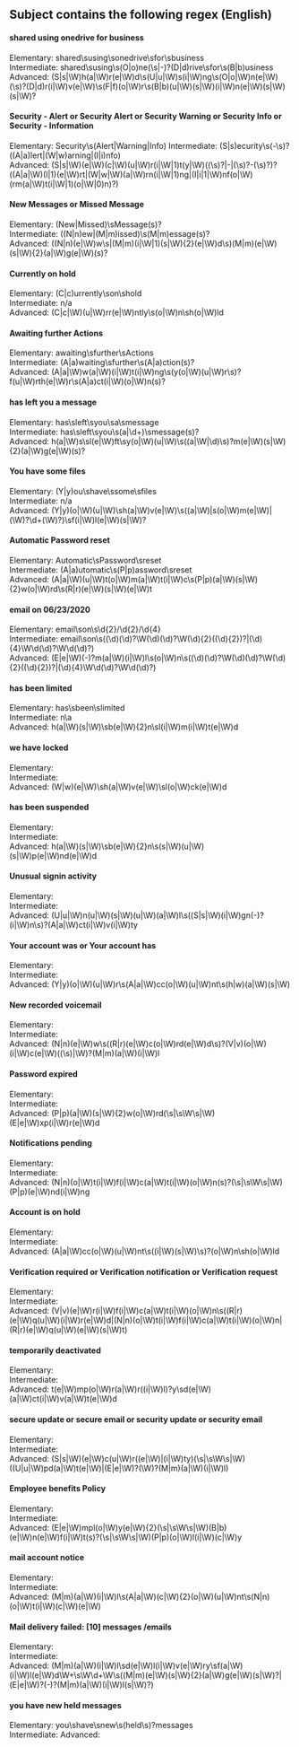 ## Subject contains the following regex (English)

#### shared using onedrive for business
Elementary: shared\susing\sonedrive\sfor\sbusiness  
Intermediate: shared\susing\s(O|o)ne(\s|-)?(D|d)rive\sfor\s(B|b)usiness  
Advanced: (S|s|\W)h(a|\W)r(e|\W)d\s(U|u|\W)s(i|\W)ng\s(O|o|\W)n(e|\W)(\s)?(D|d)r(i|\W)v(e|\W)\s(F|f)(o|\W)r\s(B|b)(u|\W)(s|\W)(i|\W)n(e|\W)(s|\W)(s|\W)?
#### Security - Alert or Security Alert or Security Warning or Security Info or Security - Information
Elementary: Security\s(Alert|Warning|Info) 
Intermediate: (S|s)ecurity\s(\-\s)?((A|a)lert|(W|w)arning|(I|i)nfo)    
Advanced: (S|s|\W)(e|\W)(c|\W)(u|\W)r(i|\W|1)t(y|\W)((\s)?|-|(\s)?-(\s)?)?((A|a|\W)(l|1)(e|\W)rt|(W|w|\W)(a|\W)rn(i|\W|1)ng|(I|i|1|\W)nf(o|\W)(rm(a|\W)t(i|\W|1)(o|\W|0)n)?)
#### New Messages or Missed Message
Elementary: (New|Missed)\sMessage(s)?  
Intermediate: ((N|n)ew|(M|m)issed)\s(M|m)essage(s)?  
Advanced: ((N|n)(e|\W)w\s|(M|m)(i|\W|1)(s|\W){2}(e|\W)d\s)(M|m)(e|\W)(s|\W){2}(a|\W)g(e|\W)(s)?
#### Currently on hold  
Elementary: (C|c)urrently\son\shold  
Intermediate: n/a  
Advanced: (C|c|\W)(u|\W)rr(e|\W)ntly\s(o|\W)n\sh(o|\W)ld
#### Awaiting further Actions 
Elementary: awaiting\sfurther\sActions  
Intermediate: (A|a)waiting\sfurther\s(A|a)ction(s)?  
Advanced: (A|a|\W)w(a|\W)(i|\W)t(i|\W)ng\s(y(o|\W)(u|\W)r\s)?f(u|\W)rth(e|\W)r\s(A|a)ct(i|\W)(o|\W)n(s)?
#### has left you a message
Elementary: has\sleft\syou\sa\smessage  
Intermediate: has\sleft\syou\s(a|\d+)\smessage(s)?  
Advanced: h(a|\W)s\sl(e|\W)ft\sy(o|\W)(u|\W)\s((a|\W|\d)\s)?m(e|\W)(s|\W){2}(a|\W)g(e|\W)(s)?
#### You have some files
Elementary: (Y|y)ou\shave\ssome\sfiles  
Intermediate: n/a  
Advanced: (Y|y)(o|\W)(u|\W)\sh(a|\W)v(e|\W)\s((a|\W)|s(o|\W)m(e|\W)|(\W)?\d+(\W)?)\sf(i|\W)l(e|\W)(s|\W)?
#### Automatic Password reset
Elementary: Automatic\sPassword\sreset  
Intermediate: (A|a)utomatic\s(P|p)assword\sreset  
Advanced: (A|a|\W)(u|\W)t(o|\W)m(a|\W)t(i|\W)c\s(P|p)(a|\W)(s|\W){2}w(o|\W)rd\s(R|r)(e|\W)(s|\W)(e|\W)t
#### email on 06/23/2020
Elementary: email\son\s\d{2}\/\d{2}\/\d{4}  
Intermediate: email\son\s((\d)(\d)?\W(\d)(\d)?\W(\d){2}((\d){2})?|(\d){4}\W\d(\d)?\W\d(\d)?)  
Advanced: (E|e|\W)(-)?m(a|\W)(i|\W)l\s(o|\W)n\s((\d)(\d)?\W(\d)(\d)?\W(\d){2}((\d){2})?|(\d){4}\W\d(\d)?\W\d(\d)?)
#### has been limited
Elementary: has\sbeen\slimited  
Intermediate: n\a  
Advanced: h(a|\W)(s|\W)\sb(e|\W){2}n\sl(i|\W)m(i|\W)t(e|\W)d
#### we have locked
Elementary:  
Intermediate:  
Advanced: (W|w)(e|\W)\sh(a|\W)v(e|\W)\sl(o|\W)ck(e|\W)d
#### has been suspended
Elementary:  
Intermediate:  
Advanced: h(a|\W)(s|\W)\sb(e|\W){2}n\s(s|\W)(u|\W)(s|\W)p(e|\W)nd(e|\W)d
#### Unusual signin activity
Elementary:  
Intermediate:  
Advanced: (U|u|\W)n(u|\W)(s|\W)(u|\W)(a|\W)l\s((S|s|\W)(i|\W)gn(-)?(i|\W)n\s)?(A|a|\W)ct(i|\W)v(i|\W)ty
#### Your account was or Your account has
Elementary:  
Intermediate:  
Advanced: (Y|y)(o|\W)(u|\W)r\s(A|a|\W)cc(o|\W)(u|\W)nt\s(h|w)(a|\W)(s|\W)
#### New recorded voicemail
Elementary:  
Intermediate:  
Advanced: (N|n)(e|\W)w\s((R|r)(e|\W)c(o|\W)rd(e|\W)d\s)?(V|v)(o|\W)(i|\W)c(e|\W)((\s)|\W)?(M|m)(a|\W)(i|\W)l
#### Password expired
Elementary:  
Intermediate:  
Advanced: (P|p)(a|\W)(s|\W){2}w(o|\W)rd(\s|\s\W\s|\W)(E|e|\W)xp(i|\W)r(e|\W)d
#### Notifications pending
Elementary:  
Intermediate:  
Advanced: (N|n)(o|\W)t(i|\W)f(i|\W)c(a|\W)t(i|\W)(o|\W)n(s)?(\s|\s\W\s|\W)(P|p)(e|\W)nd(i|\W)ng
#### Account is on hold
Elementary:  
Intermediate:  
Advanced: (A|a|\W)cc(o|\W)(u|\W)nt\s((i|\W)(s|\W)\s)?(o|\W)n\sh(o|\W)ld
#### Verification required or Verification notification or Verification request
Elementary:  
Intermediate:  
Advanced: (V|v)(e|\W)r(i|\W)f(i|\W)c(a|\W)t(i|\W)(o|\W)n\s((R|r)(e|\W)q(u|\W)(i|\W)r(e|\W)d|(N|n)(o|\W)t(i|\W)f(i|\W)c(a|\W)t(i|\W)(o|\W)n|(R|r)(e|\W)q(u|\W)(e|\W)(s|\W)t)
#### temporarily deactivated
Elementary:  
Intermediate:  
Advanced: t(e|\W)mp(o|\W)r(a|\W)r((i|\W)l)?y\sd(e|\W)(a|\W)ct(i|\W)v(a|\W)t(e|\W)d
#### secure update or secure email or security update or security email
Elementary:  
Intermediate:  
Advanced: (S|s|\W)(e|\W)c(u|\W)r((e|\W)|(i|\W)ty)(\s|\s\W\s|\W)((U|u|\W)pd(a|\W)t(e|\W)|(E|e|\W)?(\W)?(M|m)(a|\W)(i|\W)l)
#### Employee benefits Policy
Elementary:  
Intermediate:  
Advanced: (E|e|\W)mpl(o|\W)y(e|\W){2}(\s|\s\W\s|\W)(B|b)(e|\W)n(e|\W)f(i|\W)t(s)?(\s|\s\W\s|\W)(P|p)(o|\W)l(i|\W)(c|\W)y
#### mail account notice
Elementary:  
Intermediate:  
Advanced: (M|m)(a|\W)(i|\W)l\s(A|a|\W)(c|\W){2}(o|\W)(u|\W)nt\s(N|n)(o|\W)t(i|\W)(c|\W)(e|\W)
#### Mail delivery failed: [10] messages /emails
Elementary:  
Intermediate:  
Advanced: (M|m)(a|\W)(i|\W)l\sd(e|\W)l(i|\W)v(e|\W)ry\sf(a|\W)(i|\W)l(e|\W)d\W+\s\W\d+\W\s((M|m)(e|\W)(s|\W){2}(a|\W)g(e|\W)(s|\W)?|(E|e|\W)?(\-)?(M|m)(a|\W)(i|\W)l(s|\W)?)  
#### you have new held messages
Elementary: you\shave\snew\s(held\s)?messages  
Intermediate: 
Advanced: 
